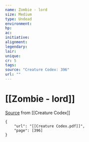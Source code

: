 ```yaml
---
name: Zombie - lord
size: Medium
type: Undead
environment: 
hp: 
ac: 
initiative: 
alignment: 
legendary: 
lair: 
unique: 
cr: 5
tags: 
source: "Creature Codex: 396"
url: ""
---
```

# [[Zombie - lord]]

[Source](zotero://open-pdf/library/items/NTNKJRHG?page=396) from [[Creature Codex]]

```pdf
{
	"url": "[[Creature Codex.pdf]]",
	"page": [396]
}
```

